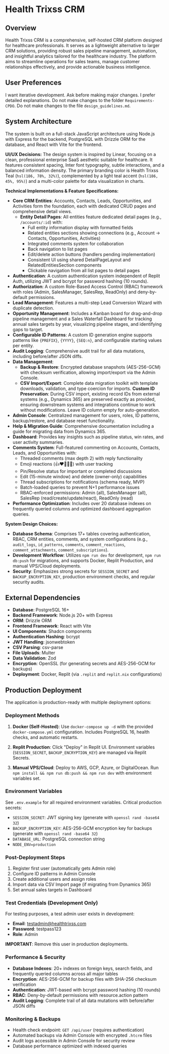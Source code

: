 # Health Trixss CRM

## Overview

Health Trixss CRM is a comprehensive, self-hosted CRM platform designed for healthcare professionals. It serves as a lightweight alternative to larger CRM solutions, providing robust sales pipeline management, automation, and insightful analytics tailored for the healthcare industry. The platform aims to streamline operations for sales teams, manage customer relationships effectively, and provide actionable business intelligence.

## User Preferences

I want iterative development. Ask before making major changes. I prefer detailed explanations. Do not make changes to the folder `Requirements-CPDO`. Do not make changes to the file `design_guidelines.md`.

## System Architecture

The system is built on a full-stack JavaScript architecture using Node.js with Express for the backend, PostgreSQL with Drizzle ORM for the database, and React with Vite for the frontend.

**UI/UX Decisions:**
The design system is inspired by Linear, focusing on a clean, professional enterprise SaaS aesthetic suitable for healthcare. It features consistent spacing, Inter font typography, subtle interactions, and a balanced information density. The primary branding color is Health Trixss Teal (`hsl(186, 78%, 32%)`), complemented by a light teal accent (`hsl(186, 45%, 95%)`) and a multi-color palette for data visualization in charts.

**Technical Implementations & Feature Specifications:**

*   **Core CRM Entities**: Accounts, Contacts, Leads, Opportunities, and Activities form the foundation, each with dedicated CRUD pages and comprehensive detail views.
    *   **Entity Detail Pages**: All entities feature dedicated detail pages (e.g., `/accounts/:id`) with:
        *   Full entity information display with formatted fields
        *   Related entities sections showing connections (e.g., Account → Contacts, Opportunities, Activities)
        *   Integrated comments system for collaboration
        *   Back navigation to list pages
        *   Edit/delete action buttons (handlers pending implementation)
        *   Consistent UI using shared DetailPageLayout and RelatedEntitiesSection components
        *   Clickable navigation from all list pages to detail pages
*   **Authentication**: A custom authentication system independent of Replit Auth, utilizing JWT and bcrypt for password hashing (10 rounds).
*   **Authorization**: A custom Role-Based Access Control (RBAC) framework with roles (Admin, SalesManager, SalesRep, ReadOnly) and deny-by-default permissions.
*   **Lead Management**: Features a multi-step Lead Conversion Wizard with duplicate detection.
*   **Opportunity Management**: Includes a Kanban board for drag-and-drop pipeline management and a Sales Waterfall Dashboard for tracking annual sales targets by year, visualizing pipeline stages, and identifying gaps to target.
*   **Configurable ID Patterns**: A custom ID generation engine supports patterns like `{PREFIX}`, `{YYYY}`, `{SEQ:n}`, and configurable starting values per entity.
*   **Audit Logging**: Comprehensive audit trail for all data mutations, including before/after JSON diffs.
*   **Data Management**:
    *   **Backup & Restore**: Encrypted database snapshots (AES-256-GCM) with checksum verification, allowing import/export via the Admin Console.
    *   **CSV Import/Export**: Complete data migration toolkit with template downloads, validation, and type coercion for imports. **Custom ID Preservation**: During CSV import, existing record IDs from external systems (e.g., Dynamics 365) are preserved exactly as provided, ensuring downstream systems and integrations continue to work without modifications. Leave ID column empty for auto-generation.
*   **Admin Console**: Centralized management for users, roles, ID patterns, backup/restore, and database reset functionality.
*   **Help & Migration Guide**: Comprehensive documentation including a guide for migrating data from Dynamics 365.
*   **Dashboard**: Provides key insights such as pipeline status, win rates, and user activity summaries.
*   **Comments System**: Full-featured commenting on Accounts, Contacts, Leads, and Opportunities with:
    *   Threaded comments (max depth 2) with reply functionality
    *   Emoji reactions (👍❤️🎉👀🚀) with user tracking
    *   Pin/Resolve status for important or completed discussions
    *   Edit (15-minute window) and delete (owner-only) capabilities
    *   Thread subscriptions for notifications (schema ready, MVP)
    *   Batch-loaded queries to prevent N+1 performance issues
    *   RBAC-enforced permissions: Admin (all), SalesManager (all), SalesRep (read/create/update/react), ReadOnly (read)
*   **Performance Optimization**: Includes over 20 database indexes on frequently queried columns and optimized dashboard aggregation queries.

**System Design Choices:**

*   **Database Schema**: Comprises 17+ tables covering authentication, RBAC, CRM entities, comments, and system configurations (e.g., `audit_logs`, `id_patterns`, `comments`, `comment_reactions`, `comment_attachments`, `comment_subscriptions`).
*   **Development Workflow**: Utilizes `npm run dev` for development, `npm run db:push` for migrations, and supports Docker, Replit Production, and manual VPS/Cloud deployments.
*   **Security**: Emphasizes strong secrets for `SESSION_SECRET` and `BACKUP_ENCRYPTION_KEY`, production environment checks, and regular security audits.

## External Dependencies

*   **Database**: PostgreSQL 16+
*   **Backend Framework**: Node.js 20+ with Express
*   **ORM**: Drizzle ORM
*   **Frontend Framework**: React with Vite
*   **UI Components**: Shadcn components
*   **Authentication Hashing**: bcrypt
*   **JWT Handling**: jsonwebtoken
*   **CSV Parsing**: csv-parse
*   **File Uploads**: Multer
*   **Data Validation**: Zod
*   **Encryption**: OpenSSL (for generating secrets and AES-256-GCM for backups)
*   **Deployment**: Docker, Replit (via `.replit` and `replit.nix` configurations)

## Production Deployment

The application is production-ready with multiple deployment options:

### Deployment Methods

1. **Docker (Self-Hosted)**: Use `docker-compose up -d` with the provided `docker-compose.yml` configuration. Includes PostgreSQL 16, health checks, and automatic restarts.

2. **Replit Production**: Click "Deploy" in Replit UI. Environment variables (`SESSION_SECRET`, `BACKUP_ENCRYPTION_KEY`) are managed via Replit Secrets.

3. **Manual VPS/Cloud**: Deploy to AWS, GCP, Azure, or DigitalOcean. Run `npm install && npm run db:push && npm run dev` with environment variables set.

### Environment Variables

See `.env.example` for all required environment variables. Critical production secrets:
- `SESSION_SECRET`: JWT signing key (generate with `openssl rand -base64 32`)
- `BACKUP_ENCRYPTION_KEY`: AES-256-GCM encryption key for backups (generate with `openssl rand -base64 32`)
- `DATABASE_URL`: PostgreSQL connection string
- `NODE_ENV=production`

### Post-Deployment Steps

1. Register first user (automatically gets Admin role)
2. Configure ID patterns in Admin Console
3. Create additional users and assign roles
4. Import data via CSV Import page (if migrating from Dynamics 365)
5. Set annual sales targets in Dashboard

### Test Credentials (Development Only)

For testing purposes, a test admin user exists in development:
- **Email**: testadmin@healthtrixss.com
- **Password**: testpass123
- **Role**: Admin

**IMPORTANT**: Remove this user in production deployments.

### Performance & Security

- **Database Indexes**: 20+ indexes on foreign keys, search fields, and frequently queried columns across all major tables
- **Encryption**: AES-256-GCM for backup files with SHA-256 checksum verification
- **Authentication**: JWT-based with bcrypt password hashing (10 rounds)
- **RBAC**: Deny-by-default permissions with resource.action pattern
- **Audit Logging**: Complete trail of all data mutations with before/after JSON diffs

### Monitoring & Backups

- Health check endpoint: `GET /api/user` (requires authentication)
- Automated backups via Admin Console with encrypted `.htcrm` files
- Audit logs accessible in Admin Console for security review
- Database performance optimized with indexed queries